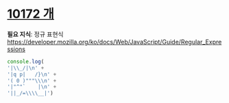 # [10172 개](https://www.acmicpc.net/problem/10172)

**필요 지식**: 정규 표현식<br>
https://developer.mozilla.org/ko/docs/Web/JavaScript/Guide/Regular_Expressions

```javascript
console.log(
'|\\_/|\n' + 
'|q p|   /}\n' +   
'( 0 )"""\\\n' +
'|"^"`    |\n' +
'||_/=\\\\__|')
```
